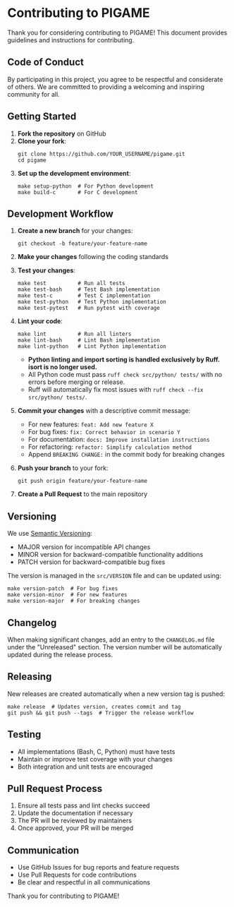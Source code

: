 # Contributing to PIGAME

Thank you for considering contributing to PIGAME! This document provides guidelines and instructions for contributing.

## Code of Conduct

By participating in this project, you agree to be respectful and considerate of others. We are committed to providing a welcoming and inspiring community for all.

## Getting Started

1. **Fork the repository** on GitHub
2. **Clone your fork**:
   ```
   git clone https://github.com/YOUR_USERNAME/pigame.git
   cd pigame
   ```
3. **Set up the development environment**:
   ```
   make setup-python  # For Python development
   make build-c       # For C development
   ```

## Development Workflow

1. **Create a new branch** for your changes:
   ```
   git checkout -b feature/your-feature-name
   ```

2. **Make your changes** following the coding standards

3. **Test your changes**:
   ```
   make test          # Run all tests
   make test-bash     # Test Bash implementation
   make test-c        # Test C implementation
   make test-python   # Test Python implementation
   make test-pytest   # Run pytest with coverage
   ```

4. **Lint your code**:
   ```
   make lint          # Run all linters
   make lint-bash     # Lint Bash implementation
   make lint-python   # Lint Python implementation
   ```
   - **Python linting and import sorting is handled exclusively by Ruff. isort is no longer used.**
   - All Python code must pass `ruff check src/python/ tests/` with no errors before merging or release.
   - Ruff will automatically fix most issues with `ruff check --fix src/python/ tests/`.

5. **Commit your changes** with a descriptive commit message:
   - For new features: `feat: Add new feature X`
   - For bug fixes: `fix: Correct behavior in scenario Y`
   - For documentation: `docs: Improve installation instructions`
   - For refactoring: `refactor: Simplify calculation method`
   - Append `BREAKING CHANGE:` in the commit body for breaking changes

6. **Push your branch** to your fork:
   ```
   git push origin feature/your-feature-name
   ```

7. **Create a Pull Request** to the main repository

## Versioning

We use [Semantic Versioning](https://semver.org/):
- MAJOR version for incompatible API changes
- MINOR version for backward-compatible functionality additions
- PATCH version for backward-compatible bug fixes

The version is managed in the `src/VERSION` file and can be updated using:
```
make version-patch  # For bug fixes
make version-minor  # For new features
make version-major  # For breaking changes
```

## Changelog

When making significant changes, add an entry to the `CHANGELOG.md` file under the "Unreleased" section. The version number will be automatically updated during the release process.

## Releasing

New releases are created automatically when a new version tag is pushed:
```
make release  # Updates version, creates commit and tag
git push && git push --tags  # Trigger the release workflow
```

## Testing

- All implementations (Bash, C, Python) must have tests
- Maintain or improve test coverage with your changes
- Both integration and unit tests are encouraged

## Pull Request Process

1. Ensure all tests pass and lint checks succeed
2. Update the documentation if necessary
3. The PR will be reviewed by maintainers
4. Once approved, your PR will be merged

## Communication

- Use GitHub Issues for bug reports and feature requests
- Use Pull Requests for code contributions
- Be clear and respectful in all communications

Thank you for contributing to PIGAME!
